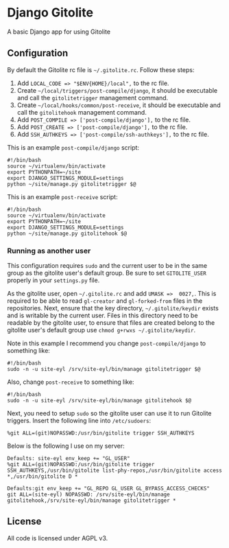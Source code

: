 # Django Gitolite

A basic Django app for using Gitolite

## Configuration

By default the Gitolite rc file is `~/.gitolite.rc`. Follow these steps:

1. Add `LOCAL_CODE => "$ENV{HOME}/local",` to the rc file.
2. Create `~/local/triggers/post-compile/django`, it should be executable and
   call the `gitolitetrigger` management command.
3. Create `~/local/hooks/common/post-receive`, it should be executable and call
   the `gitolitehook` management command.
4. Add `POST_COMPILE => ['post-compile/django'],` to the rc file.
5. Add `POST_CREATE => ['post-compile/django'],` to the rc file.
6. Add `SSH_AUTHKEYS => ['post-compile/ssh-authkeys'],` to the rc file.

This is an example `post-compile/django` script:

    #!/bin/bash
    source ~/virtualenv/bin/activate
    export PYTHONPATH=~/site
    export DJANGO_SETTINGS_MODULE=settings
    python ~/site/manage.py gitolitetrigger $@

This is an example `post-receive` script:

    #!/bin/bash
    source ~/virtualenv/bin/activate
    export PYTHONPATH=~/site
    export DJANGO_SETTINGS_MODULE=settings
    python ~/site/manage.py gitolitehook $@

### Running as another user

This configuration requires `sudo` and the current user to be in the same group
as the gitolite user's default group. Be sure to set `GITOLITE_USER` properly
in your `settings.py` file.

As the gitolite user, open `~/.gitolite.rc` and add `UMASK =>  0027,`. This is
required to be able to read `gl-creator` and `gl-forked-from` files in the
repositories. Next, ensure that the key directory, `~/.gitolite/keydir` exists
and is writable by the current user. Files in this directory need to be
readable by the gitolite user, to ensure that files are created belong to the
gitolite user's default group use `chmod g+rwxs ~/.gitolite/keydir`.

Note in this example I recommend you change `post-compile/django` to something
like:

    #!/bin/bash
    sudo -n -u site-eyl /srv/site-eyl/bin/manage gitolitetrigger $@

Also, change `post-receive` to something like:

    #!/bin/bash
    sudo -n -u site-eyl /srv/site-eyl/bin/manage gitolitehook $@

Next, you need to setup `sudo` so the gitolite user can use it to run Gitolite
triggers. Insert the following line into `/etc/sudoers`:

    %git ALL=(git)NOPASSWD:/usr/bin/gitolite trigger SSH_AUTHKEYS

Below is the following I use on my server:

    Defaults: site-eyl env_keep += "GL_USER"
    %git ALL=(git)NOPASSWD:/usr/bin/gitolite trigger SSH_AUTHKEYS,/usr/bin/gitolite list-phy-repos,/usr/bin/gitolite access *,/usr/bin/gitolite D *

    Defaults:git env_keep += "GL_REPO GL_USER GL_BYPASS_ACCESS_CHECKS"
    git ALL=(site-eyl) NOPASSWD: /srv/site-eyl/bin/manage gitolitehook,/srv/site-eyl/bin/manage gitolitetrigger *

## License

All code is licensed under AGPL v3.
